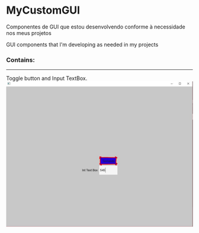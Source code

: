 # MyCustomGUI

Componentes de GUI que estou desenvolvendo conforme à necessidade nos meus projetos

GUI components that I'm developing as needed in my projects


### Contains:
____________________________
Toggle button and Input TextBox.
![alt text](https://github.com/EduardoKarakawa/MyCustomGUI/blob/master/screenshot.JPG)
